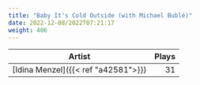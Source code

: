 ```yaml
---
title: "Baby It's Cold Outside (with Michael Bublé)"
date: 2022-12-08/2022T07:21:17
weight: 406
---
```




 Artist | Plays 
----- | -----:
[Idina Menzel]({{< ref "a42581">}}) | 31
